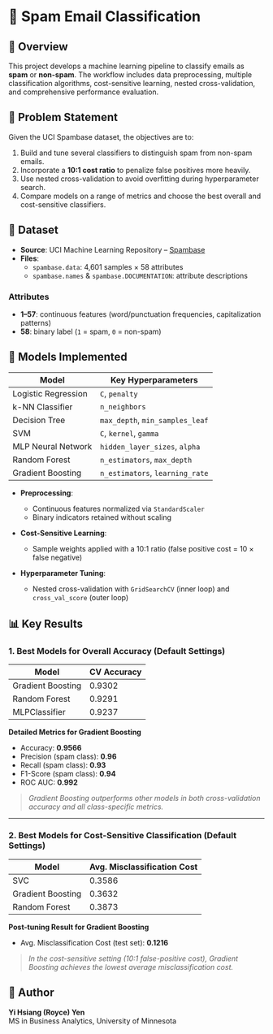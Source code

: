 # 📧 Spam Email Classification

## 📌 Overview

This project develops a machine learning pipeline to classify emails as **spam** or **non-spam**. The workflow includes data preprocessing, multiple classification algorithms, cost-sensitive learning, nested cross-validation, and comprehensive performance evaluation.

## 🎯 Problem Statement

Given the UCI Spambase dataset, the objectives are to:
1. Build and tune several classifiers to distinguish spam from non-spam emails.
2. Incorporate a **10∶1 cost ratio** to penalize false positives more heavily.
3. Use nested cross-validation to avoid overfitting during hyperparameter search.
4. Compare models on a range of metrics and choose the best overall and cost-sensitive classifiers.

## 📁 Dataset

- **Source**: UCI Machine Learning Repository – [Spambase](http://archive.ics.uci.edu/ml/datasets/Spambase)  
- **Files**:
  - `spambase.data`: 4,601 samples × 58 attributes  
  - `spambase.names` & `spambase.DOCUMENTATION`: attribute descriptions  

### Attributes

- **1–57**: continuous features (word/punctuation frequencies, capitalization patterns)  
- **58**: binary label (`1` = spam, `0` = non-spam)

## 🧠 Models Implemented

| Model                   | Key Hyperparameters            |
|-------------------------|--------------------------------|
| Logistic Regression     | `C`, `penalty`                 |
| k-NN Classifier         | `n_neighbors`                  |
| Decision Tree           | `max_depth`, `min_samples_leaf`|
| SVM                     | `C`, `kernel`, `gamma`         |
| MLP Neural Network      | `hidden_layer_sizes`, `alpha`  |
| Random Forest           | `n_estimators`, `max_depth`    |
| Gradient Boosting       | `n_estimators`, `learning_rate`|

- **Preprocessing**:  
  - Continuous features normalized via `StandardScaler`  
  - Binary indicators retained without scaling

- **Cost-Sensitive Learning**:  
  - Sample weights applied with a 10∶1 ratio (false positive cost = 10 × false negative)

- **Hyperparameter Tuning**:  
  - Nested cross-validation with `GridSearchCV` (inner loop) and `cross_val_score` (outer loop)

## 📊 Key Results

### 1. Best Models for Overall Accuracy (Default Settings)

| Model                  | CV Accuracy |
|------------------------|-------------|
| Gradient Boosting      | 0.9302      |
| Random Forest          | 0.9291      |
| MLPClassifier          | 0.9237      |

**Detailed Metrics for Gradient Boosting**  
- Accuracy: **0.9566**  
- Precision (spam class): **0.96**  
- Recall (spam class): **0.93**  
- F1-Score (spam class): **0.94**  
- ROC AUC: **0.992**  

> *Gradient Boosting outperforms other models in both cross-validation accuracy and all class-specific metrics.*

---

### 2. Best Models for Cost-Sensitive Classification (Default Settings)

| Model             | Avg. Misclassification Cost |
|-------------------|-----------------------------|
| SVC               | 0.3586                      |
| Gradient Boosting | 0.3632                      |
| Random Forest     | 0.3873                      |

**Post-tuning Result for Gradient Boosting**  
- Avg. Misclassification Cost (test set): **0.1216**  

> *In the cost-sensitive setting (10∶1 false-positive cost), Gradient Boosting achieves the lowest average misclassification cost.*

## 👤 Author

**Yi Hsiang (Royce) Yen**  
MS in Business Analytics, University of Minnesota  
